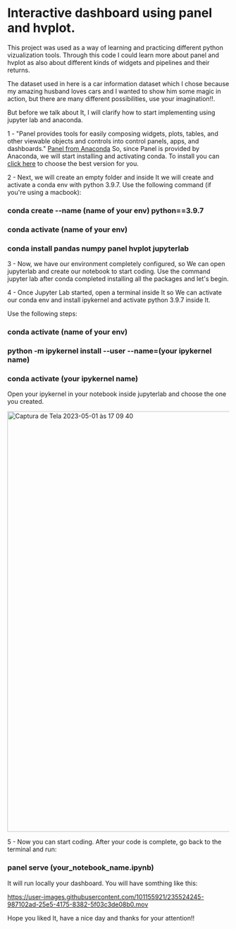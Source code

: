 # Interactive dashboard using panel and hvplot.

This project was used as a way of learning and practicing different python vizualization tools. 
Through this code I could learn more about panel and hvplot as also about different kinds of widgets and pipelines and their returns. 

The dataset used in here is a car information dataset which I chose because my amazing husband loves cars and I wanted to show him some magic in action, but there are many different possibilities, use your imagination!!. 

But before we talk about It, I will clarify how to start implementing using jupyter lab and anaconda. 

1 - "Panel provides tools for easily composing widgets, plots, tables, and other viewable objects and controls into control panels, apps, and dashboards." [Panel from Anaconda](https://anaconda.org/anaconda/panel)
So, since Panel is provided by Anaconda, we will start installing and activating conda.
To install you can [click here](https://www.anaconda.com/download/) to choose the best version for you.

2 - Next, we will create an empty folder and inside It we will create and activate a conda env with python 3.9.7.
Use the following command (if you're using a macbook):

### conda create --name (name of your env) python==3.9.7
### conda activate (name of your env)
### conda install pandas numpy panel hvplot jupyterlab

3 - Now, we have our environment completely configured, so We can open jupyterlab and create our notebook to start coding. Use the command jupyter lab after conda completed installing all the packages and let's begin.

4 - Once Jupyter Lab started, open a terminal inside It so We can activate our conda env and install ipykernel and activate python 3.9.7 inside It. 

Use the following steps:

### conda activate (name of your env)
### python -m ipykernel install --user --name=(your ipykernel name)
### conda activate (your ipykernel name)

Open your ipykernel in your notebook inside jupyterlab and choose the one you created.

<img width="953" alt="Captura de Tela 2023-05-01 às 17 09 40" src="https://user-images.githubusercontent.com/101155921/235522534-f7d07c33-fa93-43db-9d95-363cbcff6274.png">

5 - Now you can start coding. After your code is complete, go back to the terminal and run:
### panel serve (your_notebook_name.ipynb) 

It will run locally your dashboard. You will have somthing like this:


https://user-images.githubusercontent.com/101155921/235524245-987102ad-25e5-4175-8382-5f03c3de08b0.mov

Hope you liked It, have a nice day and thanks for your attention!!
